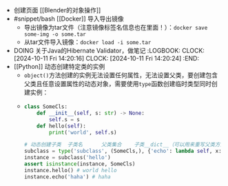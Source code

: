 - 创建页面 [[Blender的对象操作]]
- #snippet/bash [[Docker]] 导入导出镜像
	- 导出镜像为tar文件（注意镜像标签名信息也在里面！）：`docker save some-img -o some.tar`
	- 从tar文件导入镜像：`docker load -i some.tar`
- DOING 关于Java的Hibernate Validator，做笔记
  :LOGBOOK:
  CLOCK: [2024-10-11 Fri 14:20:16]
  CLOCK: [2024-10-11 Fri 14:20:24]
  :END:
- [[Python]] 动态创建特定类的实例
	- `object()`方法创建的实例无法设置任何属性，无法设置父类，要创建包含父类且任意设置属性的动态对象，需要使用`type`函数创建临时类型同时创建实例：
	- ```python
	  class SomeCls:
	      def __init__(self, s: str) -> None:
	          self.s = s
	      def hello(self):
	          print('world', self.s)
	  
	  # 动态创建子类  子类名      父类集合    子类__dict__（可以用来重写父类方法，添加类字段等）
	  subclass = type('subclass', (SomeCls,), {'echo': lambda self, x: print(x)})
	  instance = subclass('hello')
	  assert isinstance(instance, SomeCls)
	  instance.hello() # world hello
	  instance.echo('haha') # haha
	  ```